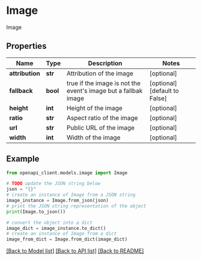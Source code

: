 # Image

Image

## Properties

Name | Type | Description | Notes
------------ | ------------- | ------------- | -------------
**attribution** | **str** | Attribution of the image | [optional] 
**fallback** | **bool** | true if the image is not the event&#39;s image but a fallbak image | [optional] [default to False]
**height** | **int** | Height of the image | [optional] 
**ratio** | **str** | Aspect ratio of the image | [optional] 
**url** | **str** | Public URL of the image | [optional] 
**width** | **int** | Width of the image | [optional] 

## Example

```python
from openapi_client.models.image import Image

# TODO update the JSON string below
json = "{}"
# create an instance of Image from a JSON string
image_instance = Image.from_json(json)
# print the JSON string representation of the object
print(Image.to_json())

# convert the object into a dict
image_dict = image_instance.to_dict()
# create an instance of Image from a dict
image_from_dict = Image.from_dict(image_dict)
```
[[Back to Model list]](../README.md#documentation-for-models) [[Back to API list]](../README.md#documentation-for-api-endpoints) [[Back to README]](../README.md)


